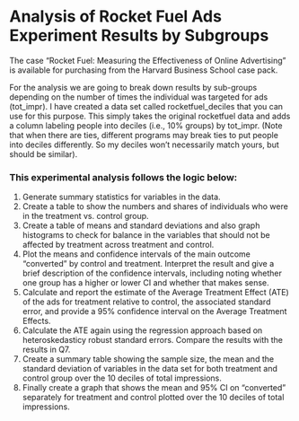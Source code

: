# Analysis of Rocket Fuel Ads Experiment Results by Subgroups
The case “Rocket Fuel: Measuring the Effectiveness of Online Advertising” is available for purchasing from the Harvard Business School case pack.  
  
For the analysis we are going to break down results by sub-groups depending on the number of times the individual was targeted for ads (tot_impr). I have created a data set called rocketfuel_deciles that you can use for this purpose. This simply takes the original rocketfuel data and adds a column labeling people into deciles (i.e., 10% groups) by tot_impr. (Note that when there are ties, different programs may break ties to put people into deciles differently. So my deciles won’t necessarily match yours, but should be similar).   
### This experimental analysis follows the logic below:  
1. Generate summary statistics for variables in the data.    
2. Create a table to show the numbers and shares of individuals who were in the treatment vs. control group.   
3. Create a table of means and standard deviations and also graph histograms to check for balance in the variables that should not be affected by treatment across treatment and control.  
4. Plot the means and confidence intervals of the main outcome “converted” by control and treatment. Interpret the result and give a brief description of the confidence intervals, including noting whether one group has a higher or lower CI and whether that makes sense.   
5. Calculate and report the estimate of the Average Treatment Effect (ATE) of the ads for treatment relative to control, the associated standard error, and provide a 95% confidence interval on the Average Treatment Effects.   
6. Calculate the ATE again using the regression approach based on heteroskedasticy robust standard errors. Compare the results with the results in Q7.  
7. Create a summary table showing the sample size, the mean and the standard deviation of variables in the data set for both treatment and control group over the 10 deciles of total impressions.  
8. Finally create a graph that shows the mean and 95% CI on “converted” separately for treatment and control plotted over the 10 deciles of total impressions.  
